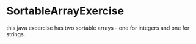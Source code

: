# SortableArrayExercise
this java excercise has two sortable arrays - one for integers and one for strings.

